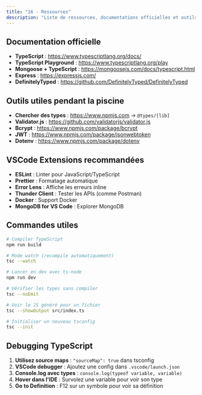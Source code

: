 ```yaml
---
title: "16 - Ressources"
description: "Liste de ressources, documentations officielles et outils pour aller plus loin dans ton apprentissage de TypeScript."
---
```


## Documentation officielle

- **TypeScript** : https://www.typescriptlang.org/docs/
- **TypeScript Playground** : https://www.typescriptlang.org/play
- **Mongoose + TypeScript** : https://mongoosejs.com/docs/typescript.html
- **Express** : https://expressjs.com/
- **DefinitelyTyped** : https://github.com/DefinitelyTyped/DefinitelyTyped

## Outils utiles pendant la piscine

- **Chercher des types** : https://www.npmjs.com → `@types/[lib]`
- **Validator.js** : https://github.com/validatorjs/validator.js
- **Bcrypt** : https://www.npmjs.com/package/bcrypt
- **JWT** : https://www.npmjs.com/package/jsonwebtoken
- **Dotenv** : https://www.npmjs.com/package/dotenv

## VSCode Extensions recommandées

- **ESLint** : Linter pour JavaScript/TypeScript
- **Prettier** : Formatage automatique
- **Error Lens** : Affiche les erreurs inline
- **Thunder Client** : Tester les APIs (comme Postman)
- **Docker** : Support Docker
- **MongoDB for VS Code** : Explorer MongoDB

## Commandes utiles

```bash
# Compiler TypeScript
npm run build

# Mode watch (recompile automatiquement)
tsc --watch

# Lancer en dev avec ts-node
npm run dev

# Vérifier les types sans compiler
tsc --noEmit

# Voir le JS généré pour un fichier
tsc --showOutput src/index.ts

# Initialiser un nouveau tsconfig
tsc --init
```

## Debugging TypeScript

1. **Utilisez source maps** : `"sourceMap": true` dans tsconfig
2. **VSCode debugger** : Ajoutez une config dans `.vscode/launch.json`
3. **Console.log avec types** : `console.log(typeof variable, variable)`
4. **Hover dans l'IDE** : Survolez une variable pour voir son type
5. **Go to Definition** : F12 sur un symbole pour voir sa définition
